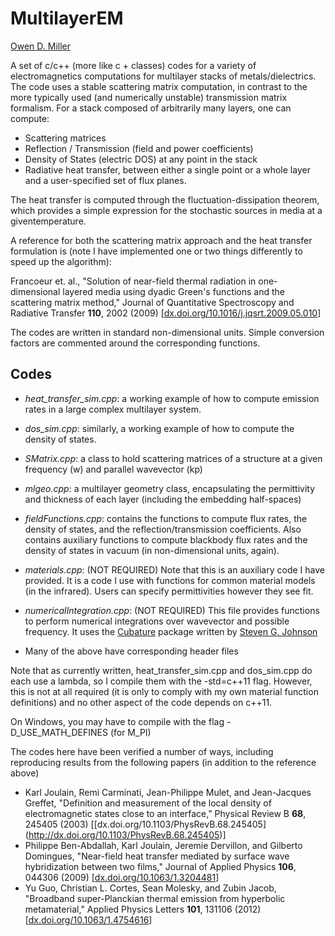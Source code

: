 # MultilayerEM

[Owen D. Miller](math.mit.edu/~odmiller)
 
A set of c/c++ (more like c + classes) codes for a variety of electromagnetics computations for multilayer stacks of metals/dielectrics.  The code uses a stable scattering matrix computation, in contrast to the more typically used (and numerically unstable) transmission matrix formalism.  For a stack composed of arbitrarily many layers, one can compute:

* Scattering matrices
* Reflection / Transmission (field and power coefficients)
* Density of States (electric DOS) at any point in the stack
* Radiative heat transfer, between either a single point or a whole layer and 
a user-specified set of flux planes.

The heat transfer is computed through the fluctuation-dissipation theorem, which provides a simple expression for the stochastic sources in media at a giventemperature. 


A reference for both the scattering matrix approach and the heat transfer formulation is (note I have implemented one or two things differently to speed up the algorithm):

Francoeur et. al., "Solution of near-field thermal radiation in one-dimensional layered media using dyadic Green's functions and the scattering matrix method," Journal of Quantitative Spectroscopy and Radiative Transfer **110**, 2002 (2009) [[dx.doi.org/10.1016/j.jqsrt.2009.05.010](http://dx.doi.org/10.1016/j.jqsrt.2009.05.010)]

The codes are written in standard non-dimensional units.  Simple conversion factors are commented around the corresponding functions.

## Codes
* *heat\_transfer\_sim.cpp*: a working example of how to compute emission rates in a large complex multilayer system.

* *dos\_sim.cpp*: similarly, a working example of how to compute the density of states.

* *SMatrix.cpp*: a class to hold scattering matrices of a structure at a given frequency (w) and parallel wavevector (kp)

* *mlgeo.cpp*: a multilayer geometry class, encapsulating the permittivity and thickness of each layer (including the embedding half-spaces)

* *fieldFunctions.cpp*: contains the functions to compute flux rates, the density of states, and the reflection/transmission coefficients.  Also contains 
auxiliary functions to compute blackbody flux rates and the density of states 
in vacuum (in non-dimensional units, again).

* *materials.cpp*: (NOT REQUIRED) Note that this is an auxiliary code I have provided.  It is a code I use with functions for common material models (in the infrared).  Users can specify permittivities however they see fit.

* *numericalIntegration.cpp*: (NOT REQUIRED) This file provides functions to perform numerical integrations over wavevector and possible frequency.  It uses the [Cubature](ab-initio.mit.edu/wiki/index.php/Cubature) package
written by [Steven G. Johnson](math.mit.edu/~stevenj)

* Many of the above have corresponding header files

Note that as currently written, heat\_transfer\_sim.cpp and dos\_sim.cpp do each use a lambda, so I compile them with the -std=c++11 flag.  However, this is not at all required (it is only to comply with my own material function definitions) and no other aspect of the code depends on c++11.

On Windows, you may have to compile with the flag -D\_USE\_MATH\_DEFINES (for M_PI)

The codes here have been verified a number of ways, including reproducing results from the following papers (in addition to the reference above)

* Karl Joulain, Remi Carminati, Jean-Philippe Mulet, and Jean-Jacques Greffet, "Definition and measurement of the local density of electromagnetic states close to an interface," Physical Review B **68**, 245405 (2003) [[dx.doi.org/10.1103/PhysRevB.68.245405] (http://dx.doi.org/10.1103/PhysRevB.68.245405)]
* Philippe Ben-Abdallah, Karl Joulain, Jeremie Dervillon, and Gilberto Domingues, "Near-field heat transfer mediated by surface wave hybridization between two films," Journal of Applied Physics **106**, 044306 (2009) [[dx.doi.org/10.1063/1.3204481](http://dx.doi.org/10.1063/1.3204481)]
* Yu Guo, Christian L. Cortes, Sean Molesky, and Zubin Jacob, "Broadband super-Planckian thermal emission from hyperbolic metamaterial," Applied Physics Letters **101**, 131106 (2012) [[dx.doi.org/10.1063/1.4754616](http://dx.doi.org/10.1063/1.4754616)]
